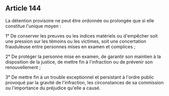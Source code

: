 Article 144
----
La détention provisoire ne peut être ordonnée ou prolongée que si elle constitue
l'unique moyen :

1° De conserver les preuves ou les indices matériels ou d'empêcher soit une
pression sur les témoins ou les victimes, soit une concertation frauduleuse
entre personnes mises en examen et complices ;

2° De protéger la personne mise en examen, de garantir son maintien à la
disposition de la justice, de mettre fin à l'infraction ou de prévenir son
renouvellement ;

3° De mettre fin à un trouble exceptionnel et persistant à l'ordre public
provoqué par la gravité de l'infraction, les circonstances de sa commission ou
l'importance du préjudice qu'elle a causé.
